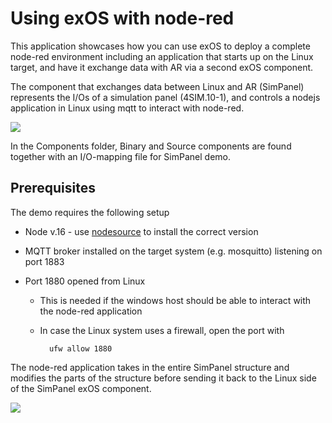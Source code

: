 # Using exOS with node-red

This application showcases how you can use exOS to deploy a complete node-red environment including an application that starts up on the Linux target, and have it exchange data with AR via a second exOS component.

The component that exchanges data between Linux and AR (SimPanel) represents the I/Os of a simulation panel (4SIM.10-1), and controls a nodejs application in Linux using mqtt to interact with node-red.

![][img_layout]

In the Components folder, Binary and Source components are found together with an I/O-mapping file for SimPanel demo.

## Prerequisites

The demo requires the following setup

- Node v.16 - use [nodesource][link_nodesource] to install the correct version
- MQTT broker installed on the target system (e.g. mosquitto) listening on port 1883
- Port 1880 opened from Linux 

    - This is needed if the windows host should be able to interact with the node-red application

    - In case the Linux system uses a firewall, open the port with
        
            ufw allow 1880


The node-red application takes in the entire SimPanel structure and modifies the parts of the structure before sending it back to the Linux side of the SimPanel exOS component.

![][img_noderedapp]

[img_noderedapp]: images/NodeRedApp.png
[img_layout]: images/NodeRed.png
[link_nodesource]: https://github.com/nodesource/distributions/blob/master/README.md